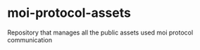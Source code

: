 # moi-protocol-assets
Repository that manages all the public assets used moi protocol communication
